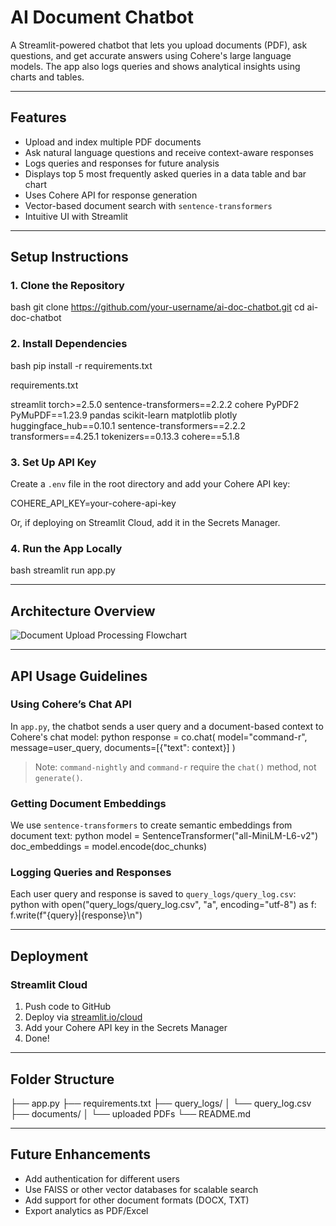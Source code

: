 
# AI Document Chatbot

A Streamlit-powered chatbot that lets you upload documents (PDF), ask questions, and get accurate answers using Cohere's large language models. The app also logs queries and shows analytical insights using charts and tables.

---

## Features

- Upload and index multiple PDF documents
- Ask natural language questions and receive context-aware responses
- Logs queries and responses for future analysis
- Displays top 5 most frequently asked queries in a data table and bar chart
- Uses Cohere API for response generation
- Vector-based document search with `sentence-transformers`
- Intuitive UI with Streamlit

---

## Setup Instructions

### 1. Clone the Repository
bash
git clone https://github.com/your-username/ai-doc-chatbot.git
cd ai-doc-chatbot


### 2. Install Dependencies
bash
pip install -r requirements.txt


requirements.txt

﻿streamlit
torch>=2.5.0
sentence-transformers==2.2.2
cohere
PyPDF2
PyMuPDF==1.23.9
pandas
scikit-learn
matplotlib
plotly
huggingface_hub==0.10.1
sentence-transformers==2.2.2
transformers==4.25.1
tokenizers==0.13.3
cohere==5.1.8



### 3. Set Up API Key
Create a `.env` file in the root directory and add your Cohere API key:

COHERE_API_KEY=your-cohere-api-key


Or, if deploying on Streamlit Cloud, add it in the Secrets Manager.

### 4. Run the App Locally
bash
streamlit run app.py


---

## Architecture Overview

![Document Upload Processing Flowchart](https://github.com/user-attachments/assets/33d8fd43-0d7f-40f3-a02b-19c515abc84e)

---

## API Usage Guidelines

### Using Cohere’s Chat API

In `app.py`, the chatbot sends a user query and a document-based context to Cohere's chat model:
python
response = co.chat(
    model="command-r",
    message=user_query,
    documents=[{"text": context}]
)


> Note: `command-nightly` and `command-r` require the `chat()` method, not `generate()`.

### Getting Document Embeddings

We use `sentence-transformers` to create semantic embeddings from document text:
python
model = SentenceTransformer("all-MiniLM-L6-v2")
doc_embeddings = model.encode(doc_chunks)


### Logging Queries and Responses

Each user query and response is saved to `query_logs/query_log.csv`:
python
with open("query_logs/query_log.csv", "a", encoding="utf-8") as f:
    f.write(f"{query}|{response}\n")


---

## Deployment

### Streamlit Cloud
1. Push code to GitHub
2. Deploy via [streamlit.io/cloud](https://streamlit.io/cloud)
3. Add your Cohere API key in the Secrets Manager
4. Done!

---

## Folder Structure


├── app.py
├── requirements.txt
├── query_logs/
│   └── query_log.csv
├── documents/
│   └── uploaded PDFs
└── README.md


---

## Future Enhancements

- Add authentication for different users
- Use FAISS or other vector databases for scalable search
- Add support for other document formats (DOCX, TXT)
- Export analytics as PDF/Excel

